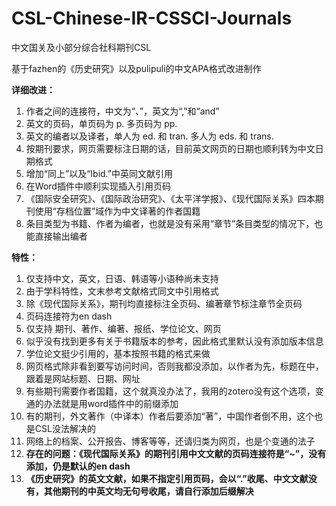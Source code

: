 # CSL-Chinese-IR-CSSCI-Journals
中文国关及小部分综合社科期刊CSL

基于fazhen的《历史研究》以及pulipuli的中文APA格式改进制作

**详细改进：**

1. 作者之间的连接符，中文为“、”，英文为“,”和“and”
2. 英文的页码，单页码为 p. 多页码为 pp.
3. 英文的编者以及译者，单人为 ed. 和 tran. 多人为 eds. 和 trans.
4. 按期刊要求，网页需要标注日期的话，目前英文网页的日期也顺利转为中文日期格式 
5. 增加“同上”以及“Ibid.”中英同文献引用
6. 在Word插件中顺利实现插入引用页码
7. 《国际安全研究》、《国际政治研究》、《太平洋学报》、《现代国际关系》四本期刊使用“存档位置”域作为中文译著的作者国籍
8. 条目类型为书籍、作者为编者，也就是没有采用“章节”条目类型的情况下，也能直接输出编者

**特性：**

1. 仅支持中文，英文，日语、韩语等小语种尚未支持
2. 由于学科特性，文末参考文献格式同文中引用格式
3. 除《现代国际关系》，期刊均直接标注全页码、编著章节标注章节全页码
4. 页码连接符为en dash
5. 仅支持 期刊、著作、编著、报纸、学位论文、网页
6. 似乎没有找到更多有关于书籍版本的参考，因此格式里默认没有添加版本信息
7. 学位论文挺少引用的，基本按照书籍的格式来做
8. 网页格式除非看到要写访问时间，否则我都没添加，以作者为先，标题在中，跟着是网站标题、日期、网址
9. 有些期刊需要作者国籍，这个就真没办法了，我用的zotero没有这个选项，变通的办法就是用word插件中的前缀添加
10. 有的期刊，外文著作（中译本）作者后要添加“著”，中国作者倒不用，这个也是CSL没法解决的
11. 网络上的档案、公开报告、博客等等，还请归类为网页，也是个变通的法子
12. **存在的问题：《现代国际关系》的期刊引用中文文献的页码连接符是“~”，没有添加，仍是默认的en dash**
13. **《历史研究》的英文文献，如果不指定引用页码，会以“.”收尾、中文文献没有，其他期刊的中英文均无句号收尾，请自行添加后缀解决**
